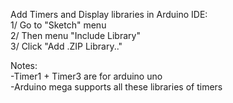 Add Timers and Display libraries in Arduino IDE: \
1/ Go to "Sketch" menu \
2/ Then menu "Include Library" \
3/ Click "Add .ZIP Library.."

Notes: \
-Timer1 + Timer3 are for arduino uno \
-Arduino mega supports all these libraries of timers
